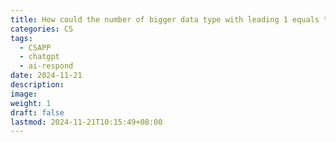 ```yaml
---
title: How could the number of bigger data type with leading 1 equals to the original number?
categories: CS
tags:
  - CSAPP
  - chatgpt
  - ai-respond
date: 2024-11-21
description: 
image: 
weight: 1
draft: false
lastmod: 2024-11-21T10:15:49+08:00
---
```





